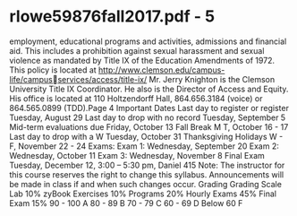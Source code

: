 # rlowe59876fall2017.pdf - 5

employment, educational programs and activities, admissions and financial aid. This includes a 
prohibition against sexual harassment and sexual violence as mandated by Title IX of the Education 
Amendments of 1972. This policy is located at http://www.clemson.edu/campus-life/campusservices/access/title-ix/ Mr. Jerry Knighton is the Clemson University Title IX Coordinator. He also is the 
Director of Access and Equity. His office is located at 110 Holtzendorff Hall, 864.656.3184 (voice) or 
864.565.0899 (TDD).Page 4
Important Dates
Last day to register or register Tuesday, August 29
Last day to drop with no record Tuesday, September 5
Mid-term evaluations due Friday, October 13
Fall Break M T, October 16 - 17
Last day to drop with a W Tuesday, October 31
Thanksgiving Holidays W - F, November 22 - 24
Exams:
Exam 1: Wednesday, September 20
Exam 2: Wednesday, October 11
Exam 3: Wednesday, November 8
Final Exam
Tuesday, December 12, 3:00 – 5:30 pm, Daniel 415
Note: The instructor for this course reserves the right to change this syllabus. Announcements will be made in class 
if and when such changes occur. 
Grading Grading Scale 
Lab 10%
zyBook Exercises 10%
Programs 20%
Hourly Exams 45%
Final Exam 15%
 90 - 100 A
 80 - 89 B
 70 - 79 C
 60 - 69 D
 Below 60 F